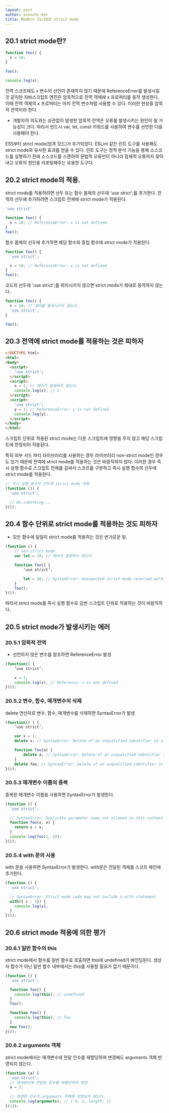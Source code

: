 ```yaml
---
layout: post
author: ainochi-kor
title: Modern JS/20장 strict mode
---
```


## 20.1 strict mode란?

``` js
function foo() {
  x = 10;
}

foo();

console.log(x);
```

전역 스코프에도 x 변수의 선언이 존재하지 않기 때문에 ReferenceError를 발생시킬 것 같지만 자바스크립트 엔진은 암묵적으로 전역 객채에 x 프로퍼티를 동적 생성한다. 이때 전역 객체의 x 프로퍼티는 마치 전역 변수처럼 사용할 수 있다. 이러한 현상을 암묵적 전역이라 한다.

- 개발자의 의도와는 상관없이 발생한 암묵적 전역은 오류를 발생시키는 원인이 될 가능성이 크다. 따라서 반드시 var, let, const 키워드를 사용하여 변수를 선언한 다음 사용해야 한다.

ES5부터 strict mode(엄격 모드)가 추가되었다. 
ESLint 같은 린트 도구를 사용해도 strict mode와 유사한 효과를 얻을 수 있다. 린트 도구는 정적 분석 기능을 통해 소스코드를 실행하기 전에 소스코드를 스캔하여 문법적 오류만이 아니라 잠재적 오류까지 찾아내고 오류의 원인을 리포팅해주는 유용한 도구다.

## 20.2 strict mode의 적용.
strict mode를 적용하려면 선두 또는 함수 몸체의 선두에 'use strict';를 추가한다. 전역의 선두에 추가하려면 스크립트 전체에 strict mode가 적용된다.

``` js
'use strict'

function foo() {
  x = 10; // ReferenceError: x is not defined
}
foo();
```

함수 몸체의 선두에 추가하면 해당 함수와 중첩 함수에 strict mode가 적용된다.

``` js
function foo() {
  'use strict';

  x = 10; // ReferenceError: x is not defined
}
foo();
```

코드의 선두에 'use strict';를 위치시키지 않으면 strict mode가 제대로 동작하지 않는다.

```js
function foo() {
  x = 10; // 에러를 발생시키지 않는다.
  'use strict';
}

foo();
```

## 20.3 전역에 strict mode를 적용하는 것은 피하자

``` html
<!DOCTYPE html>
<html>
<body>
  <script>
    'use strict';
  </script>
  <script>
    x = 1; // 에러가 발생하지 않는다.
    console.log(x); // 1
  </script>
  <script>
    'use strict';
    y = 1; // ReferenceError: y is not defined
    console.log(y);
  </script>
</body>
</html>
```

스크립트 단위로 적용된 strict mode는 다른 스크립트에 영향을 주지 않고 해당 스크립트에 한정되어 적용된다.

특히 외부 서드 파티 라이브러리를 사용하는 경우 라이브러리 non-strict mode인 경우도 있기 때문에 전역에 strict mode를 적용하는 것은 바람직하지 않다. 이러한 경우 즉시 실행 함수로 스크립트 전체를 감싸서 스코프를 구분하고 즉시 실행 함수의 선두에 strict mode를 적용한다.

``` js
// 즉시 실행 함수의 선두에 strict mode 적용
(function ()) {
  'use strict';

  // Do something...
}());
```

## 20.4 함수 단위로 strict mode를 적용하는 것도 피하자
- 모든 함수에 일일이 strict mode를 적용하는 것은 번거로운 일.

``` js
(function () {
	// non-strict mode
	var let = 10; // 에러가 발생하지 않는다.

	function foo() {
		‘use strict’;

		let = 20; // SystaxError: Unexpected strict mode reserved word
	}
	foo();
}());
```

따라서 strict mode를 즉시 실행 함수로 감싼 스크립트 단위로 적용하는 것이 바람직하다.

## 20.5 strict mode가 발생시키는 에러

### 20.5.1 암묵적 전역

- 선언하지 않은 변수를 참조하면 ReferenceError 발생
```js
(function() {
	‘use strict’;

	x = 1;
	console.log(x); // Reference: x is not defined
}());

```

### 20.5.2 변수, 함수, 매개변수의 삭제
delete 연산자로 변수, 함수, 매개변수를 삭제하면 SyntaxError가 발생

``` js
(function() ) {
	‘use strict’;

	var x = 1;
	delete x; // SyntaxError: Delete of an unqualified identifier in strict mode.

	function foo(a) {
		delete a; // SyntaxError: Delete of an unqualified identifier in strict in mode.
	}
	delete foo; // SyntaxError: Delete of an unqualified identifier in strict mode
}());
```

### 20.5.3 매개변수 이름의 중복
중복된 매개변수 이름을 사용하면 SyntaxError가 발생한다.

``` js
(function () {
  'use strict';

  // SyntaxError: Duplicate parameter name not allowed in this context
  function foo(x, x) {
    return x + x;
  }
  console.log(foo(1, 2));
}());
```

### 20.5.4 with 문의 사용
with 문을 사용하면 SyntaxError가 발생한다. with문은 전달된 객체를 스코프 체인에 추가한다. 
``` js
(function () {
  'use strict';

  // SyntaxError: Strict mode code may not include a with statement
  with({ x : 1}) {
    console.log(x);
  }
}());

```

## 20.6 strict mode 적용에 의한 평가

### 20.6.1 일반 함수의 this
strict mode에서 함수를 일반 함수로 호출하면 this에 undefined가 바인딩된다. 생성자 함수가 아닌 일반 함수 내부에서는 this를 사용할 필요가 없기 때문이다.

``` js
(function () {
  'use strict';

  function foo() {
    console.log(this); // undefined
  }
  foo();

  function Foo() {
    console.log(this); // Foo
  }
  new Foo();
}());
```

### 20.6.2 arguments 객체
strict mode에서는 매개변수에 전달 인수를 재할당하여 변경해도 arguments 객체 반영되지 않는다.

``` js
(function (a) {
  'use strict';
  // 매개변수에 전달된 인수를 재할당하여 변경
  a = 2;
  
  // 변경된 인수가 arguments 객체에 반영되지 않는다.
  console.log(arguments); // { 0: 1, length: 1}
}(1));
```